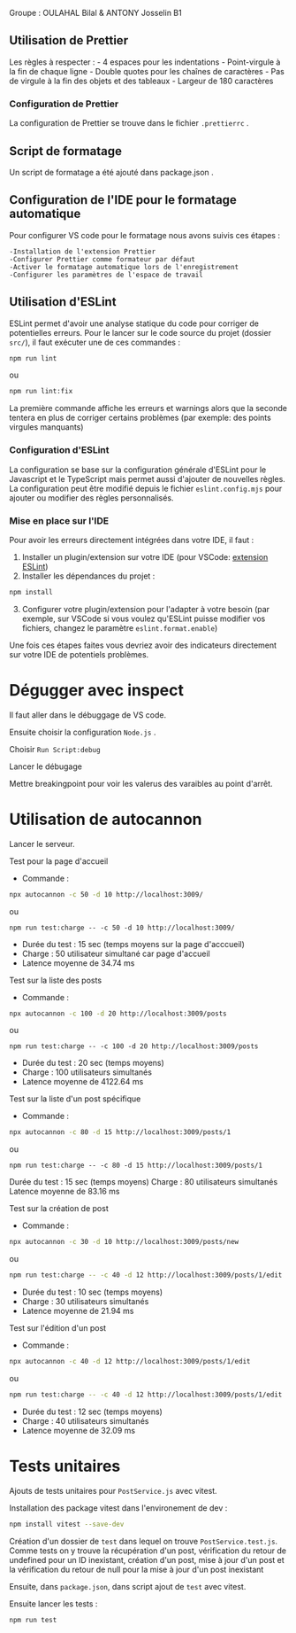 Groupe : OULAHAL Bilal & ANTONY Josselin B1

## Utilisation de Prettier

Les règles à respecter : - 4 espaces pour les indentations - Point-virgule à la fin de chaque ligne - Double quotes pour les chaînes de caractères - Pas de virgule à la fin des objets et des tableaux - Largeur de 180 caractères

### Configuration de Prettier

La configuration de Prettier se trouve dans le fichier `.prettierrc` .

## Script de formatage

Un script de formatage a été ajouté dans package.json .

## Configuration de l'IDE pour le formatage automatique

Pour configurer VS code pour le formatage nous avons suivis ces étapes :

    -Installation de l'extension Prettier
    -Configurer Prettier comme formateur par défaut
    -Activer le formatage automatique lors de l'enregistrement
    -Configurer les paramètres de l'espace de travail

## Utilisation d'ESLint

ESLint permet d'avoir une analyse statique du code pour corriger de potentielles erreurs.
Pour le lancer sur le code source du projet (dossier `src/`), il faut exécuter une de ces commandes :

```sh
npm run lint
```

ou

```sh
npm run lint:fix
```

La première commande affiche les erreurs et warnings alors que la seconde tentera en plus de corriger certains problèmes (par exemple: des points virgules manquants)

### Configuration d'ESLint

La configuration se base sur la configuration générale d'ESLint pour le Javascript et le TypeScript mais permet aussi d'ajouter de nouvelles règles.
La configuration peut être modifié depuis le fichier `eslint.config.mjs` pour ajouter ou modifier des règles personnalisés.

### Mise en place sur l'IDE

Pour avoir les erreurs directement intégrées dans votre IDE, il faut :

1. Installer un plugin/extension sur votre IDE (pour VSCode: [extension ESLint](https://marketplace.visualstudio.com/items?itemName=dbaeumer.vscode-eslint))
2. Installer les dépendances du projet :

```sh
npm install
```

3. Configurer votre plugin/extension pour l'adapter à votre besoin (par exemple, sur VSCode si vous voulez qu'ESLint puisse modifier vos fichiers, changez le paramètre `eslint.format.enable`)

Une fois ces étapes faites vous devriez avoir des indicateurs directement sur votre IDE de potentiels problèmes.

# Dégugger avec inspect

Il faut aller dans le débuggage de VS code.

Ensuite choisir la configuration `Node.js` .

Choisir `Run Script:debug`

Lancer le débugage

Mettre breakingpoint pour voir les valerus des varaibles au point d'arrêt.

# Utilisation de autocannon

Lancer le serveur.

Test pour la page d'accueil

- Commande :

```sh
npx autocannon -c 50 -d 10 http://localhost:3009/
```

ou

```
npm run test:charge -- -c 50 -d 10 http://localhost:3009/
```

- Durée du test : 15 sec (temps moyens sur la page d'acccueil)
- Charge : 50 utilisateur simultané car page d'accueil
- Latence moyenne de 34.74 ms

Test sur la liste des posts

- Commande :

```sh
npx autocannon -c 100 -d 20 http://localhost:3009/posts
```

ou

```
npm run test:charge -- -c 100 -d 20 http://localhost:3009/posts
```

- Durée du test : 20 sec (temps moyens)
- Charge : 100 utilisateurs simultanés
- Latence moyenne de 4122.64 ms

Test sur la liste d'un post spécifique

- Commande :

```sh
npx autocannon -c 80 -d 15 http://localhost:3009/posts/1
```

ou

```
npm run test:charge -- -c 80 -d 15 http://localhost:3009/posts/1
```

Durée du test : 15 sec (temps moyens)
Charge : 80 utilisateurs simultanés
Latence moyenne de 83.16 ms

Test sur la création de post

- Commande :

```sh
npx autocannon -c 30 -d 10 http://localhost:3009/posts/new
```

ou

```sh
npm run test:charge -- -c 40 -d 12 http://localhost:3009/posts/1/edit
```

- Durée du test : 10 sec (temps moyens)
- Charge : 30 utilisateurs simultanés
- Latence moyenne de 21.94 ms

Test sur l'édition d'un post

- Commande :

```sh
npx autocannon -c 40 -d 12 http://localhost:3009/posts/1/edit
```

ou

```sh
npm run test:charge -- -c 40 -d 12 http://localhost:3009/posts/1/edit
```

- Durée du test : 12 sec (temps moyens)
- Charge : 40 utilisateurs simultanés
- Latence moyenne de 32.09 ms

# Tests unitaires

Ajouts de tests unitaires pour `PostService.js` avec vitest.

Installation des package vitest dans l'environement de dev :

```sh
npm install vitest --save-dev
```

Création d'un dossier de `test` dans lequel on trouve `PostService.test.js`. Comme tests on y trouve la récupération d'un post, vérification du retour de undefined pour un ID inexistant, création d'un post, mise à jour d'un post et la vérification du retour de null pour la mise à jour d'un post inexistant

Ensuite, dans `package.json`, dans script ajout de `test` avec vitest.

Ensuite lancer les tests :

```sh
npm run test
```
